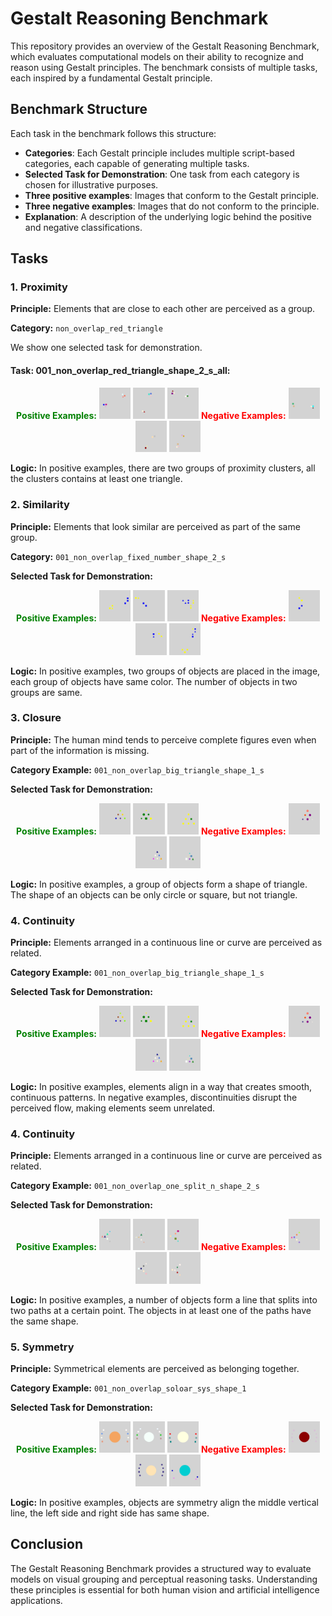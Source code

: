 
# Gestalt Reasoning Benchmark

This repository provides an overview of the Gestalt Reasoning Benchmark, which evaluates computational models on their ability to recognize and reason using Gestalt principles. The benchmark consists of multiple tasks, each inspired by a fundamental Gestalt principle.

## Benchmark Structure
Each task in the benchmark follows this structure:
- **Categories**: Each Gestalt principle includes multiple script-based categories, each capable of generating multiple tasks.
- **Selected Task for Demonstration**: One task from each category is chosen for illustrative purposes.
- **Three positive examples**: Images that conform to the Gestalt principle.
- **Three negative examples**: Images that do not conform to the principle.
- **Explanation**: A description of the underlying logic behind the positive and negative classifications.

## Tasks

### 1. Proximity
**Principle:** Elements that are close to each other are perceived as a group.

**Category:** `non_overlap_red_triangle`

We show one selected task for demonstration.

#### Task: 001_non_overlap_red_triangle_shape_2_s_all:
<p align="center">
  <span style="color: green; font-weight: bold;">Positive Examples:</span>
  <img src="task_demo/proximity/001_non_overlap_red_triangle_shape_2_s_all/positive/00000.png" width="10%">
  <img src="task_demo/proximity/001_non_overlap_red_triangle_shape_2_s_all/positive/00001.png" width="10%">
  <img src="task_demo/proximity/001_non_overlap_red_triangle_shape_2_s_all/positive/00002.png" width="10%">
  <span style="color: red; font-weight: bold;">Negative Examples:</span>
  <img src="task_demo/proximity/001_non_overlap_red_triangle_shape_2_s_all/negative/00000.png" width="10%">
  <img src="task_demo/proximity/001_non_overlap_red_triangle_shape_2_s_all/negative/00001.png" width="10%">
  <img src="task_demo/proximity/001_non_overlap_red_triangle_shape_2_s_all/negative/00002.png" width="10%">
</p>

**Logic:** In positive examples, there are two groups of proximity clusters, all the clusters contains at least one triangle.

### 2. Similarity

**Principle:** Elements that look similar are perceived as part of the same group.

**Category:** `001_non_overlap_fixed_number_shape_2_s`

**Selected Task for Demonstration:**
<p align="center">
  <span style="color: green; font-weight: bold;">Positive Examples:</span>
  <img src="task_demo/similarity/001/positive/00000.png" width="10%">
  <img src="task_demo/similarity/001/positive/00001.png" width="10%">
  <img src="task_demo/similarity/001/positive/00002.png" width="10%">
  <span style="color: red; font-weight: bold;">Negative Examples:</span>
  <img src="task_demo/similarity/001/negative/00000.png" width="10%">
  <img src="task_demo/similarity/001/negative/00001.png" width="10%">
  <img src="task_demo/similarity/001/negative/00002.png" width="10%">
</p>

**Logic:** In positive examples, two groups of objects are placed in the image, each group of objects have same color. 
The number of objects in two groups are same.

### 3. Closure
**Principle:** The human mind tends to perceive complete figures even when part of the information is missing.

**Category Example:** `001_non_overlap_big_triangle_shape_1_s`

**Selected Task for Demonstration:**
<p align="center">
  <span style="color: green; font-weight: bold;">Positive Examples:</span>
  <img src="task_demo/closure/001_non_overlap_big_triangle_shape_1_s/positive/00000.png" width="10%">
  <img src="task_demo/closure/001_non_overlap_big_triangle_shape_1_s/positive/00001.png" width="10%">
  <img src="task_demo/closure/001_non_overlap_big_triangle_shape_1_s/positive/00002.png" width="10%">
  <span style="color: red; font-weight: bold;">Negative Examples:</span>
  <img src="task_demo/closure/001_non_overlap_big_triangle_shape_1_s/negative/00000.png" width="10%">
  <img src="task_demo/closure/001_non_overlap_big_triangle_shape_1_s/negative/00001.png" width="10%">
  <img src="task_demo/closure/001_non_overlap_big_triangle_shape_1_s/negative/00002.png" width="10%">
</p>

**Logic:** In positive examples, a group of objects form a shape of triangle. 
The shape of an objects can be only circle or square, but not triangle.



### 4. Continuity
**Principle:** Elements arranged in a continuous line or curve are perceived as related.

**Category Example:** `001_non_overlap_big_triangle_shape_1_s`

**Selected Task for Demonstration:**
<p align="center">
  <span style="color: green; font-weight: bold;">Positive Examples:</span>
  <img src="task_demo/closure/001_non_overlap_big_triangle_shape_1_s/positive/00000.png" width="10%">
  <img src="task_demo/closure/001_non_overlap_big_triangle_shape_1_s/positive/00001.png" width="10%">
  <img src="task_demo/closure/001_non_overlap_big_triangle_shape_1_s/positive/00002.png" width="10%">
  <span style="color: red; font-weight: bold;">Negative Examples:</span>
  <img src="task_demo/closure/001_non_overlap_big_triangle_shape_1_s/negative/00000.png" width="10%">
  <img src="task_demo/closure/001_non_overlap_big_triangle_shape_1_s/negative/00001.png" width="10%">
  <img src="task_demo/closure/001_non_overlap_big_triangle_shape_1_s/negative/00002.png" width="10%">
</p>


**Logic:** In positive examples, elements align in a way that creates smooth, continuous patterns. In negative examples, discontinuities disrupt the perceived flow, making elements seem unrelated.


### 4. Continuity
**Principle:** Elements arranged in a continuous line or curve are perceived as related.

**Category Example:** `001_non_overlap_one_split_n_shape_2_s`

**Selected Task for Demonstration:**
<p align="center">
  <span style="color: green; font-weight: bold;">Positive Examples:</span>
  <img src="task_demo/continuity/001_non_overlap_one_split_n_shape_2_s/positive/00000.png" width="10%">
  <img src="task_demo/continuity/001_non_overlap_one_split_n_shape_2_s/positive/00001.png" width="10%">
  <img src="task_demo/continuity/001_non_overlap_one_split_n_shape_2_s/positive/00002.png" width="10%">
  <span style="color: red; font-weight: bold;">Negative Examples:</span>
  <img src="task_demo/continuity/001_non_overlap_one_split_n_shape_2_s/negative/00000.png" width="10%">
  <img src="task_demo/continuity/001_non_overlap_one_split_n_shape_2_s/negative/00001.png" width="10%">
  <img src="task_demo/continuity/001_non_overlap_one_split_n_shape_2_s/negative/00002.png" width="10%">
</p>

**Logic:** In positive examples, a number of objects form a line that splits into two paths at a certain point.
The objects in at least one of the paths have the same shape.



### 5. Symmetry
**Principle:** Symmetrical elements are perceived as belonging together.

**Category Example:** `001_non_overlap_soloar_sys_shape_1`

**Selected Task for Demonstration:**
<p align="center">
  <span style="color: green; font-weight: bold;">Positive Examples:</span>
  <img src="task_demo/symmetry/001_non_overlap_soloar_sys_shape_1/positive/00000.png" width="10%">
  <img src="task_demo/symmetry/001_non_overlap_soloar_sys_shape_1/positive/00001.png" width="10%">
  <img src="task_demo/symmetry/001_non_overlap_soloar_sys_shape_1/positive/00002.png" width="10%">
  <span style="color: red; font-weight: bold;">Negative Examples:</span>
  <img src="task_demo/symmetry/001_non_overlap_soloar_sys_shape_1/negative/00000.png" width="10%">
  <img src="task_demo/symmetry/001_non_overlap_soloar_sys_shape_1/negative/00001.png" width="10%">
  <img src="task_demo/symmetry/001_non_overlap_soloar_sys_shape_1/negative/00002.png" width="10%">
</p>

**Logic:** In positive examples, objects are symmetry align the middle vertical line, 
the left side and right side has same shape. 





## Conclusion
The Gestalt Reasoning Benchmark provides a structured way to evaluate models on visual grouping and perceptual reasoning tasks. Understanding these principles is essential for both human vision and artificial intelligence applications.
